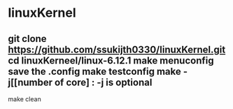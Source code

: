 # linuxKernel

git clone https://github.com/ssukijth0330/linuxKernel.git
cd linuxKerneel/linux-6.12.1
make menuconfig    save the .config
make testconfig
make -j[[number of core]    : -j is optional
---------------
make clean
